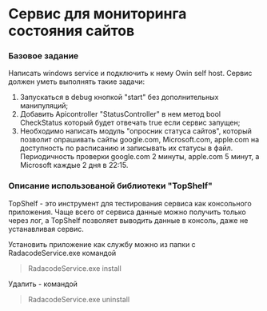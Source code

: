 # Сервис для мониторинга состояния сайтов

### Базовое задание
Написать windows service и подключить к нему Owin self host.  Сервис должен уметь выполнять такие задачи:
  1. Запускаться в debug кнопкой  "start" без дополнительных манипуляций;
  2. Добавить Apicontroller "StatusController" в нем метод bool CheckStatus который будет отвечать true если сервис запущен;
  3. Необходимо написать модуль "опросник статуса сайтов", который позволит опрашивать сайты google.com, Microsoft.com, apple.com на доступность по расписанию и записывать их статусы в файл. Периодичность проверки google.com 2 минуты, apple.com 5 минут, а Microsoft каждые 2 дня в 22:15.

### Описание использованой библиотеки "TopShelf"
TopShelf - это инструмент для тестирования сервиса как консольного приложения. Чаще всего от сервиса данные можно получить только через лог, а TopShelf позволяет выводить данные в консоль, даже не устанавливая сервис.

Установить приложение как службу можно из папки с RadacodeService.exe командой
  > RadacodeService.exe install


Удалить - командой
  > RadacodeService.exe uninstall
